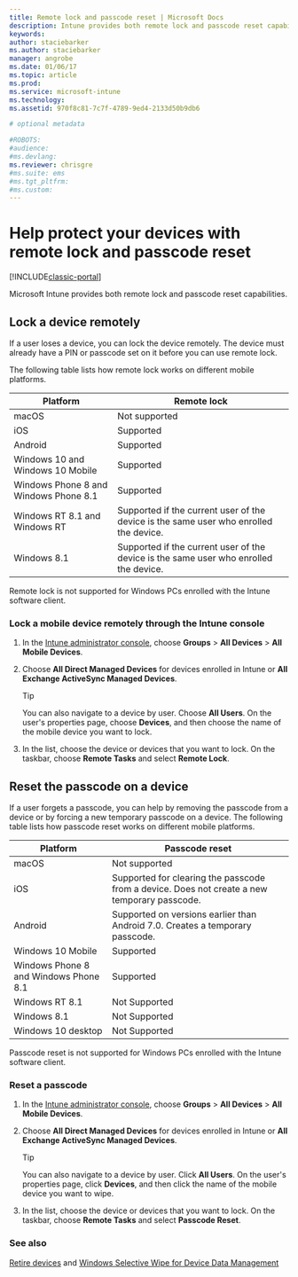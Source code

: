 ```yaml
---
title: Remote lock and passcode reset | Microsoft Docs
description: Intune provides both remote lock and passcode reset capabilities.
keywords:
author: staciebarkerms.author: staciebarker
manager: angrobe
ms.date: 01/06/17
ms.topic: article
ms.prod:
ms.service: microsoft-intune
ms.technology:
ms.assetid: 970f8c81-7c7f-4789-9ed4-2133d50b9db6

# optional metadata

#ROBOTS:
#audience:
#ms.devlang:
ms.reviewer: chrisgre
#ms.suite: ems
#ms.tgt_pltfrm:
#ms.custom:
---
```

# Help protect your devices with remote lock and passcode reset

[!INCLUDE[classic-portal](../includes/classic-portal.md)]

Microsoft Intune provides both remote lock and passcode reset capabilities.

## Lock a device remotely
If a user loses a device, you can lock the device remotely. The device must already have a PIN or passcode set on it before you can use remote lock. 

The following table lists how remote lock works on different mobile platforms.

|Platform|Remote lock|
|------------|---------------|
|macOS|Not supported|
|iOS|Supported|
|Android|Supported|
|Windows 10 and Windows 10 Mobile|Supported|
|Windows Phone 8 and Windows Phone 8.1|Supported|
|Windows RT 8.1 and Windows RT|Supported if the current user of the device is the same user who enrolled the device.|
|Windows 8.1|Supported if the current user of the device is the same user who enrolled the device.|

Remote lock is not supported for Windows PCs enrolled with the Intune software client.

### Lock a mobile device remotely through the Intune console

1.  In the [Intune administrator console](https://manage.microsoft.com/), choose **Groups** &gt; **All Devices** &gt; **All Mobile Devices**.

2.  Choose **All Direct Managed Devices** for devices enrolled in Intune or **All Exchange ActiveSync Managed Devices**.

    > [!TIP]
    > You can also navigate to a device by user. Choose **All Users**. On the user's properties page, choose **Devices**, and then choose the name of the mobile device you want to lock.

3.  In the list, choose the device or devices that you want to lock. On the taskbar, choose **Remote Tasks** and select **Remote Lock**.

## Reset the passcode on a device
If a user forgets a passcode, you can help by removing the passcode from a device or by forcing a new temporary passcode on a device. The following table lists how passcode reset works on different mobile platforms.

|Platform|Passcode reset|
|------------|------------------|
|macOS|Not supported|
|iOS|Supported for clearing the passcode from a device. Does not create a new temporary passcode.|
|Android|Supported on versions earlier than Android 7.0. Creates a temporary passcode.|
|Windows 10 Mobile|Supported|
|Windows Phone 8 and Windows Phone 8.1|Supported|
|Windows RT 8.1|Not Supported|
|Windows 8.1|Not Supported|
|Windows 10 desktop|Not Supported|

Passcode reset is not supported for Windows PCs enrolled with the Intune software client.

### Reset a passcode

1.  In the [Intune administrator console](https://manage.microsoft.com/), choose **Groups** &gt; **All Devices** &gt; **All Mobile Devices**.

2.  Choose **All Direct Managed Devices** for devices enrolled in Intune or **All Exchange ActiveSync Managed Devices**.

    > [!TIP]
    > You can also navigate to a device by user. Click **All Users**. On the user's properties page, click **Devices**, and then click the name of the mobile device you want to wipe.

3.  In the list, choose the device or devices that you want to lock. On the taskbar, choose **Remote Tasks** and select **Passcode Reset**.


### See also
[Retire devices](retire-devices-from-microsoft-intune-management.md) and
[Windows Selective Wipe for Device Data Management](http://technet.microsoft.com/library/dn486874.aspx)
